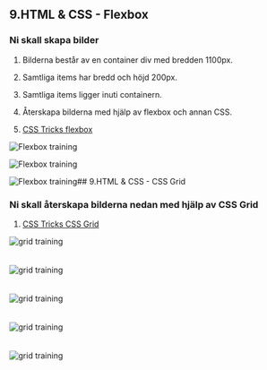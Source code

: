## 9.HTML & CSS - Flexbox

### Ni skall skapa bilder

1. Bilderna består av en container div med bredden 1100px.
2. Samtliga items har bredd och höjd 200px.
3. Samtliga items ligger inuti containern.
4. Återskapa bilderna med hjälp av flexbox och annan CSS.

1. <a href="https://css-tricks.com/snippets/css/a-guide-to-flexbox/" target="_blank">CSS Tricks flexbox</a>

![Flexbox training](new/content/media/exercises-images/flexbox1.png "Flexbox training")

![Flexbox training](new/content/media/exercises-images/flexbox2.png "Flexbox training")

![Flexbox training](new/content/media/exercises-images/flexbox3.png "Flexbox training")## 9.HTML & CSS - CSS Grid

### Ni skall återskapa bilderna nedan med hjälp av CSS Grid

1. <a href="https://css-tricks.com/snippets/css/complete-guide-grid/" target="_blank">CSS Tricks CSS Grid</a><br>

![grid training](new/content/media/exercises-images/grid1.png "grid training")
<br>
<br>
<br>
![grid training](new/content/media/exercises-images/grid2.png "grid training")
<br>
<br>
<br>
![grid training](new/content/media/exercises-images/grid3.png "grid training")
<br>
<br>
<br>
![grid training](new/content/media/exercises-images/grid4.png "grid training")
<br>
<br>
<br>
![grid training](new/content/media/exercises-images/grid5.png "grid training")

